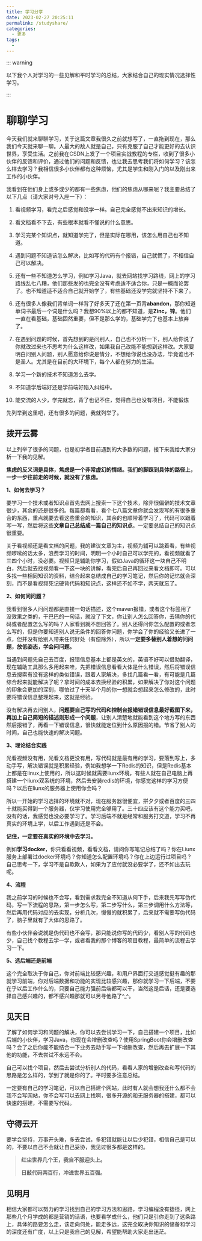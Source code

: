 ```yaml
---
title: 学习分享
date: 2023-02-27 20:25:11
permalink: /studyshare/
categories:
  - 更多
tags:
  - 
---
```


::: warning

以下我个人对学习的一些见解和平时学习的总结，大家结合自己的现实情况选择性学习。

:::



# 聊聊学习

今天我们就来聊聊学习，关于这篇文章我很久之前就想写了，一直拖到现在，那么我们今天就来聊一聊。人最大的敌人就是自己，只有克服了自己才能更好的去认识世界，享受生活。之前我在CSDN上发了一个项目实战教程的专栏，收到了很多小伙伴的反馈和评价，通过他们的问题和反馈，也让我去思考我们将如何学习？该怎么样去学习？我相信很多小伙伴都有这种烦恼，尤其是学生和刚入门的以及刚出来工作的小伙伴。

我看到在他们身上或多或少的都有一些焦虑，他们的焦虑从哪来呢？我主要总结了以下几点（请大家对号入座一下）：

1. 看视频学习，看完之后感觉和没学一样。自己完全感觉不出来知识的增长。
2. 看文档看不下去，有些根本就看不懂说的什么意思。
3. 学习完某个知识点，就知道学完了，但是实际在哪用，该怎么用自己也不知道。
4. 遇到问题不知道该怎么解决，比如写的代码有个报错，自己就慌了，不相信自己可以解决。
5. 还有一些不知道怎么学习，例如学习Java，就去网站找学习路线，网上的学习路线乱七八糟，他们那些发的也完全没有考虑适不适合你，只是一概而论罢了。也不知道适不适合自己就开始学了，有些基础还没学完就坚持不下来了。
6. 还有很多人像我们背单词一样背了好多天了还在第一页背**abandon**，那你知道单词书最后一个词是什么吗？我想90%以上的都不知道，是**Zinc，锌**。他们一直在看基础，基础固然重要，但不是那么学的，基础学完了也基本上放弃了。

7. 在遇到问题的时候，首先想到的是问别人，自己也不分析一下，别人给你说了你就改过来也不思考为什么这样改，如果我自己改能不能想到这样改。大家要明白问别人问题，别人愿意给你说是情分，不想给你说也没办法，毕竟谁也不是圣人。尤其是在目前的大环境下，每个人都在努力的生活。
8. 学习一个新的技术不知道怎么去学。
9. 不知道学后端好还是学前端好陷入纠结中。
10. 能交流的人少，学完就忘，背了也记不住，觉得自己也没有项目，不能锻炼

先列举到这里吧，还有很多的问题，我就列举了。

## 拨开云雾

以上列举了很多的问题，也是初学者目前遇到的大多数的问题，接下来我给大家分析一下我的见解。

**焦虑的反义词是具体，焦虑是一个非常虚幻的情绪。我们的脚踩到具体的路径上，一步一步往前走的时候，就没有了焦虑。**

**1、如何去学习？**

要学习一个技术或者知识点首先去网上搜索一下这个技术，除非很偏僻的技术文章很少，其余的还是很多的。每篇都看看，看个七八篇文章你就会发现写的有很多重合的东西，重点就要去看这些重合的知识，其余的也顺带着学习了，代码可以跟着写一写，然后将这些**文章自己总结成一篇自己的知识点**。一定要总结自己的知识点很重要。

关于看视频还是看文档的问题，我的建议文章为主，视频为辅可以跳着看，有些视频啰嗦的话太多，浪费学习的时间，明明一个小时自己可以学完的，看视频就看了三四个小时，没必要。视频只是辅助你学习，假如Java的循环这一块自己不明白，然后就去找视频看一下这一块的讲解，看完后自己再回过来看文档即可。可以多找一些相同知识的资料，结合起来总结成自己的学习笔记，然后你的记忆就会深刻，而不是看视频死记硬背代码和知识点，这样还不如不学，两天就忘了。

**2、如何问问题？**

我看到很多人问问题都是直接一句话描述，这个maven报错，或者这个标签用了没效果之类的，干巴巴的一句话，就没了下文，你让别人怎么回答你，去猜你的代码或者配置怎么写的吗？人家看到就不想回答了。别人还得问你怎么配置的或者怎么写的，但是你要知道别人说无条件的回答你问题，你学会了你的经验又长进了一点，但并没有给别人带来任何好处（有偿除外），所以**一定要多替别人着想的问问题，放低姿态，学会问问题。**

当遇到问题先自己去百度，报错信息基本上都是英文的，英语不好可以借助翻译，现在辅助工具那么多用起来哇，先把错误信息看看大体是什么错误，然后将错误信息去搜索有没有这样的类似错误，跟着人家解决，多找几篇看一看，有可能是几篇综合起来就能解决了呢？拿时间的成本去换经验的积累，如果解决了你对这个问题的印象会更加的深刻，哪怕过了十天半个月的你一想就会想起来怎么修改的，此时要将错误信息整理起来，这就是经验。

没有解决再去问别人，**问题要自己写的代码和控制台报错错误信息最好截图下来，再加上自己简短的描述则形成一个问题**，让别人清楚地就能看到这个地方写的东西然后报错了，再看一下错误信息，很快就能定位到什么原因报的错。节省了别人的时间，自己也能快速的解决问题。

**3、理论结合实践**

光看视频没有用，光看文档更没有用，写代码就是最有用的学习，要落到写上，多动手写，解决错误就是积累经验，例如我想学一下Redis的知识，但是Redis基本上都是在linux上使用的，所以这时候就需要liunx环境，有些人就在自己电脑上再搭建一个liunx双系统的环境，然后去安装redis的环境，你感觉这样的学习方便吗？以后在liunx的服务器上使用你会吗？

所以一开始的学习选择的环境就不对，现在服务器很便宜，拼夕夕或者百度的三四十就能买得到一个服务器，仅学习使用完全够用了。三十四应该有这个能力买吧，没有的话，我感觉也没必要学习了。学习后端不就是经常和服务打交道，学习不再真实的环境上学，以后工作遇到还是不会。

**记住，一定要在真实的环境中去学习。**

例如**学习docker**，你只看看视频，看看文档，请问你写笔记总结了吗？你在Liunx服务上部署过docker环境吗？你知道怎么配置环境吗？你在上边运行过项目吗？自己思考一下，学习不是自欺欺人，如果为了应付就没必要学了，还不如出去玩呢。

**4、流程**

我之前学习的时候也不会写，看到需求我完全不知道从何下手，后来我先写写伪代码，写一下流程的思路，第一步怎么写，第二步写什么，第三步调用什么方法等，然后再用代码对应的去实现，分析几次，慢慢的就积累了，后来就不需要写伪代码了，脑子里就有了大体的思路了。

有些小伙伴会说就是伪代码也不会写，那只能说你写的代码少，看别人写的代码也少，自己找个教程去学一学，或者看我的那个博客的项目教程，最简单的流程去学习一下。

**5、选后端还是前端**

这个完全取决于你自己，你对前端比较感兴趣，和用户界面打交道感觉挺有趣的那就学习前端，你对后端数据和功能的实现比较感兴趣，那你就学习一下后端，不要在乎以后工作什么的，只要自己能力强前后端都可以干，当然这是后话，还是要选择自己感兴趣的，都不感兴趣那就可以另寻他路了^_^。

## 见天日

了解了如何学习和问题的解决，你可以去尝试学习一下，自己搭建一个项目，比如后端的小伙伴，学习Java，你现在会增删改查吗？使用SpringBoot你会增删改查吗？会了之后你能不能结合一下业务去动手写一下增删改查，然后再去扩展一下其他的功能，不去尝试不永远不会。

自己可以找个项目，然后去尝试分析别人的代码，看看人家的增删改查和写代码的思路是怎么样的，学到了就是你的了。平时要多注意总结。

一定要有自己的学习笔记，可以自己搭建个网站，此时有人就会想我还什么都不会我不会写网站，你不会写可以去网上找啊，很多开源的和无服务器的搭建，都可以快速的搭建，不需要写代码。

## 守得云开

要学会坚持，万事开头难，多去尝试，多犯错就能让以后少犯错，相信自己是可以的，不要以自己不会就让自己妥协，我见过很多都是这样的。

> **红尘世界几个王，我自不服迎头上。**
>
> **日敲代码两百行，冲进世界五百强。**

## 见明月

相信大家都可以努力的学习找到自己的学习方法和思路，学习编程没有捷径，网上那些几个月学成的都是营销的话语，也要看学成什么，他们只是引你走到了这条路上，具体的路要怎么走，该走向何处，能走多远，这完全取决你知识的储备和学习的深度还有广度，以上只是我自己的见解，希望能帮助大家走出迷茫。

